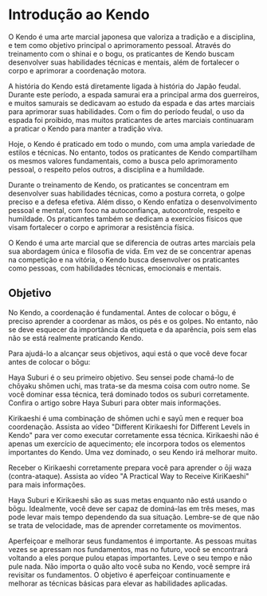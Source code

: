 # Introdução ao Kendo

O Kendo é uma arte marcial japonesa que valoriza a tradição e a disciplina, e tem como objetivo principal o aprimoramento pessoal. Através do treinamento com o shinai e o bogu, os praticantes de Kendo buscam desenvolver suas habilidades técnicas e mentais, além de fortalecer o corpo e aprimorar a coordenação motora.

A história do Kendo está diretamente ligada à história do Japão feudal. Durante este período, a espada samurai era a principal arma dos guerreiros, e muitos samurais se dedicavam ao estudo da espada e das artes marciais para aprimorar suas habilidades. Com o fim do período feudal, o uso da espada foi proibido, mas muitos praticantes de artes marciais continuaram a praticar o Kendo para manter a tradição viva.

Hoje, o Kendo é praticado em todo o mundo, com uma ampla variedade de estilos e técnicas. No entanto, todos os praticantes de Kendo compartilham os mesmos valores fundamentais, como a busca pelo aprimoramento pessoal, o respeito pelos outros, a disciplina e a humildade.

Durante o treinamento de Kendo, os praticantes se concentram em desenvolver suas habilidades técnicas, como a postura correta, o golpe preciso e a defesa efetiva. Além disso, o Kendo enfatiza o desenvolvimento pessoal e mental, com foco na autoconfiança, autocontrole, respeito e humildade. Os praticantes também se dedicam a exercícios físicos que visam fortalecer o corpo e aprimorar a resistência física.

O Kendo é uma arte marcial que se diferencia de outras artes marciais pela sua abordagem única e filosofia de vida. Em vez de se concentrar apenas na competição e na vitória, o Kendo busca desenvolver os praticantes como pessoas, com habilidades técnicas, emocionais e mentais.

## Objetivo

No Kendo, a coordenação é fundamental. Antes de colocar o bōgu, é preciso aprender a coordenar as mãos, os pés e os golpes. No entanto, não se deve esquecer da importância da etiqueta e da aparência, pois sem elas não se está realmente praticando Kendo.

Para ajudá-lo a alcançar seus objetivos, aqui está o que você deve focar antes de colocar o bōgu:

Haya Suburi é o seu primeiro objetivo. Seu sensei pode chamá-lo de chōyaku shōmen uchi, mas trata-se da mesma coisa com outro nome. Se você dominar essa técnica, terá dominado todos os suburi corretamente. Confira o artigo sobre Haya Suburi para obter mais informações.

Kirikaeshi é uma combinação de shōmen uchi e sayū men e requer boa coordenação. Assista ao vídeo "Different Kirikaeshi for Different Levels in Kendo" para ver como executar corretamente essa técnica. Kirikaeshi não é apenas um exercício de aquecimento; ele incorpora todos os elementos importantes do Kendo. Uma vez dominado, o seu Kendo irá melhorar muito.

Receber o Kirikaeshi corretamente prepara você para aprender o ōji waza (contra-ataque). Assista ao vídeo "A Practical Way to Receive KiriKaeshi" para mais informações.

Haya Suburi e Kirikaeshi são as suas metas enquanto não está usando o bōgu. Idealmente, você deve ser capaz de dominá-las em três meses, mas pode levar mais tempo dependendo da sua situação. Lembre-se de que não se trata de velocidade, mas de aprender corretamente os movimentos.

Aperfeiçoar e melhorar seus fundamentos é importante. As pessoas muitas vezes se apressam nos fundamentos, mas no futuro, você se encontrará voltando a eles porque pulou etapas importantes. Leve o seu tempo e não pule nada. Não importa o quão alto você suba no Kendo, você sempre irá revisitar os fundamentos. O objetivo é aperfeiçoar continuamente e melhorar as técnicas básicas para elevar as habilidades aplicadas.
